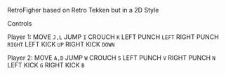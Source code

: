 RetroFigher based on Retro Tekken but in a 2D Style

Controls

Player 1:
MOVE `J,L`
JUMP `I`
CROUCH `K`
LEFT PUNCH `LEFT`
RIGHT PUNCH `RIGHT`
LEFT KICK `UP`
RIGHT KICK `DOWN`

Player 2:
MOVE `A,D`
JUMP `W`
CROUCH `S`
LEFT PUNCH `V`
RIGHT PUNCH `N`
LEFT KICK `G`
RIGHT KICK `B`
